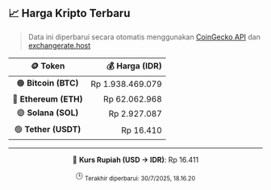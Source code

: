 

<!-- HARGA_KRIPTO -->
## 📈 Harga Kripto Terbaru

> Data ini diperbarui secara otomatis menggunakan [CoinGecko API](https://www.coingecko.com/) dan [exchangerate.host](https://exchangerate.host/)

<div align="center">

| 🪙 Token | 💰 Harga (IDR) |
|:------:|---------------:|
| 🟠 **Bitcoin (BTC)**   | Rp 1.938.469.079 |
| 🔵 **Ethereum (ETH)**  | Rp 62.062.968 |
| 🟣 **Solana (SOL)**    | Rp 2.927.087 |
| 🟢 **Tether (USDT)**   | Rp 16.410 |

---

💱 **Kurs Rupiah (USD → IDR)**: Rp 16.411

🕒 <sub>Terakhir diperbarui: 30/7/2025, 18.16.20</sub>

</div>
<!-- /HARGA_KRIPTO -->